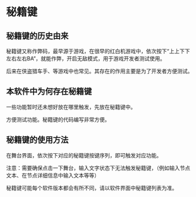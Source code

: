 # 秘籍键

## 秘籍键的历史由来

秘籍键又称作弊码，最早源于游戏，在很早的红白机游戏中，依次按下“上上下下左右左右BA”，就能作弊，开启无敌模式，用于游戏开发者测试使用。

后来在侠盗猎车手、等游戏中也常见。其存在的作用主要是为了开发者方便测试。

## 本软件中为何存在秘籍键

一些功能暂时还未想好放在哪里触发，先放在秘籍键中。

方便测试功能。秘籍键的代码编写非常方便。

## 秘籍键的使用方法

在舞台界面，依次按下对应的秘籍键按键序列，即可触发对应功能。

注意：需要确保点击一下舞台，输入文字状态下无法触发秘籍键，（例如输入节点文本、在节点详细信息中输入文本等等）

秘籍键可能每个软件版本都会有所不同，请以软件界面中秘籍键列表为准。
